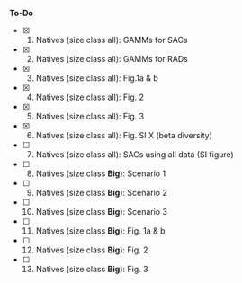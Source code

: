 __To-Do__  
- [x] 1) Natives (size class all): GAMMs for SACs  
- [x] 2) Natives (size class all): GAMMs for RADs  
- [x] 3) Natives (size class all): Fig.1a & b     
- [x] 4) Natives (size class all): Fig. 2   
- [x] 5) Natives (size class all): Fig. 3    
- [x] 6) Natives (size class all): Fig. SI X (beta diversity)  
- [ ] 7) Natives (size class all): SACs using all data (SI figure)
- [ ] 8) Natives (size class **Big**): Scenario 1    
- [ ] 9) Natives (size class **Big**): Scenario 2 
- [ ] 10) Natives (size class **Big**): Scenario 3 
- [ ] 11) Natives (size class **Big**): Fig. 1a & b 
- [ ] 12) Natives (size class **Big**): Fig. 2
- [ ] 13) Natives (size class **Big**): Fig. 3 